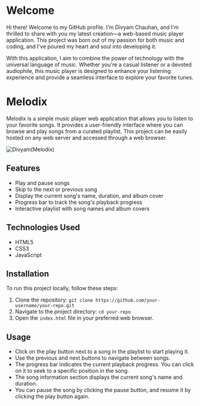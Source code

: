 # Welcome
Hi there! Welcome to my GitHub profile. I'm Divyam Chauhan, and I'm thrilled to share with you my latest creation—a web-based music player application. This project was born out of my passion for both music and coding, and I've poured my heart and soul into developing it.

With this application, I aim to combine the power of technology with the universal language of music. Whether you're a casual listener or a devoted audiophile, this music player is designed to enhance your listening experience and provide a seamless interface to explore your favorite tunes.

# Melodix 

Melodix is a simple music player web application that allows you to listen to your favorite songs. It provides a user-friendly interface where you can browse and play songs from a curated playlist. This project can be easily hosted on any web server and accessed through a web browser.

![Divyam(Melodix)](https://github.com/divyam751/SoloProjects/assets/125983433/f68739de-c523-49e7-9ac7-d819870be5a6)

## Features

- Play and pause songs
- Skip to the next or previous song
- Display the current song's name, duration, and album cover
- Progress bar to track the song's playback progress
- Interactive playlist with song names and album covers

## Technologies Used

- HTML5
- CSS3
- JavaScript

## Installation

To run this project locally, follow these steps:

1. Clone the repository: `git clone https://github.com/your-username/your-repo.git`
2. Navigate to the project directory: `cd your-repo`
3. Open the `index.html` file in your preferred web browser.

## Usage

- Click on the play button next to a song in the playlist to start playing it.
- Use the previous and next buttons to navigate between songs.
- The progress bar indicates the current playback progress. You can click on it to seek to a specific position in the song.
- The song information section displays the current song's name and duration.
- You can pause the song by clicking the pause button, and resume it by clicking the play button again.
